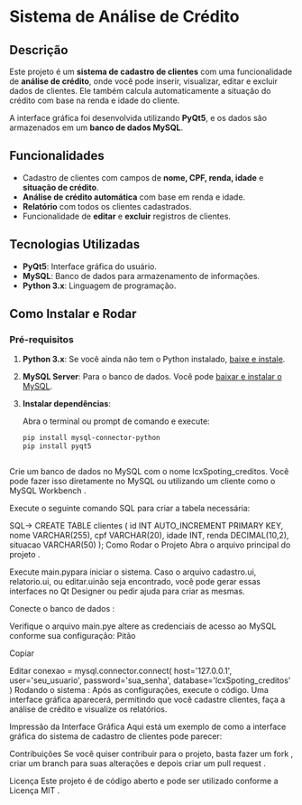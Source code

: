 # Sistema de Análise de Crédito

## Descrição

Este projeto é um **sistema de cadastro de clientes** com uma funcionalidade de **análise de crédito**, onde você pode inserir, visualizar, editar e excluir dados de clientes. Ele também calcula automaticamente a situação do crédito com base na renda e idade do cliente.

A interface gráfica foi desenvolvida utilizando **PyQt5**, e os dados são armazenados em um **banco de dados MySQL**.

## Funcionalidades

- Cadastro de clientes com campos de **nome, CPF, renda, idade** e **situação de crédito**.
- **Análise de crédito automática** com base em renda e idade.
- **Relatório** com todos os clientes cadastrados.
- Funcionalidade de **editar** e **excluir** registros de clientes.
  
## Tecnologias Utilizadas

- **PyQt5**: Interface gráfica do usuário.
- **MySQL**: Banco de dados para armazenamento de informações.
- **Python 3.x**: Linguagem de programação.

## Como Instalar e Rodar

### Pré-requisitos

1. **Python 3.x**: Se você ainda não tem o Python instalado, [baixe e instale](https://www.python.org/downloads/).
2. **MySQL Server**: Para o banco de dados. Você pode [baixar e instalar o MySQL](https://dev.mysql.com/downloads/installer/).
3. **Instalar dependências**:
   
   Abra o terminal ou prompt de comando e execute:
   ```bash
   pip install mysql-connector-python
   pip install pyqt5



Crie um banco de dados no MySQL com o nome lcxSpoting_creditos. Você pode fazer isso diretamente no MySQL ou utilizando um cliente como o MySQL Workbench .

Execute o seguinte comando SQL para criar a tabela necessária:

SQL->
CREATE TABLE clientes (
    id INT AUTO_INCREMENT PRIMARY KEY,
    nome VARCHAR(255),
    cpf VARCHAR(20),
    idade INT,
    renda DECIMAL(10,2),
    situacao VARCHAR(50)
);
Como Rodar o Projeto
Abra o arquivo principal do projeto .

Execute main.pypara iniciar o sistema.
Caso o arquivo cadastro.ui, relatorio.ui, ou editar.uinão seja encontrado, você pode gerar essas interfaces no Qt Designer ou pedir ajuda para criar as mesmas.

Conecte o banco de dados :

Verifique o arquivo main.pye altere as credenciais de acesso ao MySQL conforme sua configuração:
Pitão

Copiar

Editar
conexao = mysql.connector.connect(
    host='127.0.0.1',
    user='seu_usuario',
    password='sua_senha',
    database='lcxSpoting_creditos'
)
Rodando o sistema : Após as configurações, execute o código. Uma interface gráfica aparecerá, permitindo que você cadastre clientes, faça a análise de crédito e visualize os relatórios.

Impressão da Interface Gráfica
Aqui está um exemplo de como a interface gráfica do sistema de cadastro de clientes pode parecer:


Contribuições
Se você quiser contribuir para o projeto, basta fazer um fork , criar um branch para suas alterações e depois criar um pull request .

Licença
Este projeto é de código aberto e pode ser utilizado conforme a Licença MIT .

